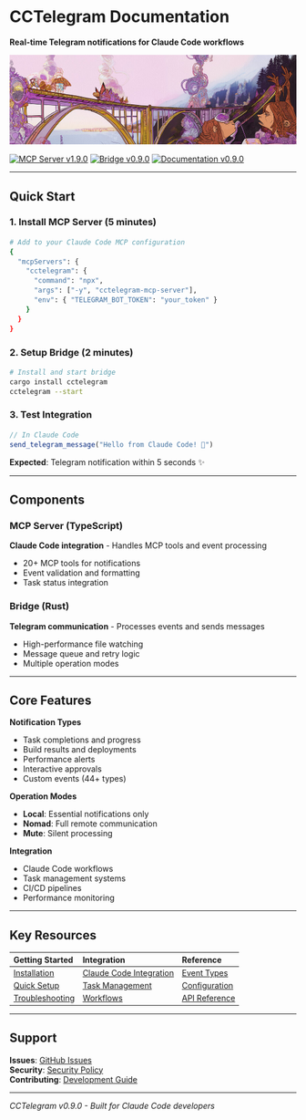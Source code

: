 # CCTelegram Documentation

**Real-time Telegram notifications for Claude Code workflows**

![CCTelegram](assets/cctelegram-github-header-optimized.jpg)

[![MCP Server v1.9.0](https://img.shields.io/badge/MCP%20Server-v1.9.0-2da199?style=flat&logo=typescript)](mcp-server/api/) 
[![Bridge v0.9.0](https://img.shields.io/badge/Bridge-v0.9.0-FF6B6B?style=flat&logo=rust)](../README.md)
[![Documentation v0.9.0](https://img.shields.io/badge/Documentation-v0.9.0-FF8C42?style=flat)](reference/)

---

## Quick Start

### 1. Install MCP Server (5 minutes)
```bash
# Add to your Claude Code MCP configuration
{
  "mcpServers": {
    "cctelegram": {
      "command": "npx",
      "args": ["-y", "cctelegram-mcp-server"],
      "env": { "TELEGRAM_BOT_TOKEN": "your_token" }
    }
  }
}
```

### 2. Setup Bridge (2 minutes)
```bash
# Install and start bridge
cargo install cctelegram
cctelegram --start
```

### 3. Test Integration
```javascript
// In Claude Code
send_telegram_message("Hello from Claude Code! 🎉")
```

**Expected**: Telegram notification within 5 seconds ✨

---

## Components

### MCP Server (TypeScript)
**Claude Code integration** - Handles MCP tools and event processing
- 20+ MCP tools for notifications
- Event validation and formatting
- Task status integration

### Bridge (Rust)
**Telegram communication** - Processes events and sends messages
- High-performance file watching
- Message queue and retry logic
- Multiple operation modes

---

## Core Features

**Notification Types**
- Task completions and progress
- Build results and deployments  
- Performance alerts
- Interactive approvals
- Custom events (44+ types)

**Operation Modes**
- **Local**: Essential notifications only
- **Nomad**: Full remote communication
- **Mute**: Silent processing

**Integration**
- Claude Code workflows
- Task management systems
- CI/CD pipelines
- Performance monitoring

---

## Key Resources

| **Getting Started** | **Integration** | **Reference** |
|:-------------------|:---------------|:-------------|
| [Installation](user-guide/installation.md) | [Claude Code Integration](user-guide/claude-integration.md) | [Event Types](reference/EVENT_SYSTEM.md) |
| [Quick Setup](setup/QUICKSTART.md) | [Task Management](user-guide/claude-integration.md#task-management-integration) | [Configuration](reference/configuration.md) |
| [Troubleshooting](user-guide/troubleshooting.md) | [Workflows](user-guide/claude-integration.md#advanced-usage-patterns) | [API Reference](mcp-server/api/) |

---

## Support

**Issues**: [GitHub Issues](https://github.com/co8/cctelegram/issues)  
**Security**: [Security Policy](security/)  
**Contributing**: [Development Guide](development/)

---

*CCTelegram v0.9.0 - Built for Claude Code developers*